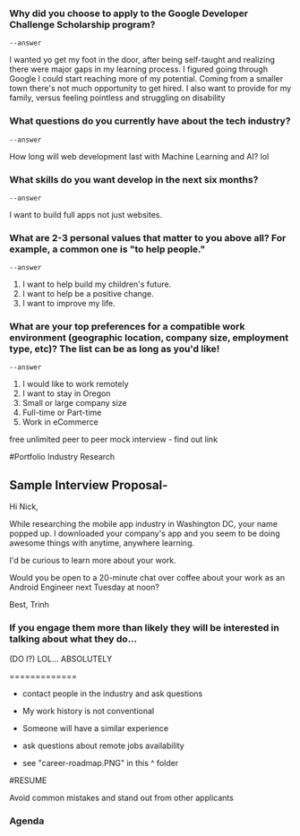 ### Why did you choose to apply to the Google Developer Challenge Scholarship program?
	--answer
I wanted yo get my foot in the door, after being self-taught and realizing there were major gaps in my learning process. I figured going through Google I could start reaching more of my potential. Coming from a smaller town there's not much opportunity to get hired. I also want to provide for my family, versus feeling pointless and struggling on disability

### What questions do you currently have about the tech industry?
	--answer
How long will web development last with Machine Learning and AI? lol

### What skills do you want develop in the next six months?
	--answer
I want to build full apps not just websites.

### What are 2-3 personal values that matter to you above all? For example, a common one is "to help people."
	--answer
1. I want to help build my children's future.
2. I want to help be a positive change.
3. I want to improve my life.


### What are your top preferences for a compatible work environment (geographic location, company size, employment type, etc)? The list can be as long as you'd like!
	--answer
1. I would like to work remotely
2. I want to stay in Oregon
3. Small or large company size
3. Full-time or Part-time
4. Work in eCommerce



free unlimited peer to peer mock interview - find out link


#Portfolio
Industry Research

## Sample Interview Proposal-
Hi Nick,

While researching the mobile app industry in Washington DC, your name popped up. I downloaded your company's app and you seem to be doing awesome things with anytime, anywhere learning.

I'd be curious to learn more about your work.

Would you be open to a 20-minute chat over coffee about your work as an Android Engineer next Tuesday at noon?

Best,
Trinh

### If you engage them more than likely they will be interested in talking about what they do... 
(DO I?) LOL... ABSOLUTELY



=============
- contact people in the industry and ask questions

- My work history is not conventional
- Someone will have a similar experience
- ask questions about remote jobs availability
- see "career-roadmap.PNG" in this ^ folder	


#RESUME


Avoid common mistakes and stand out from other applicants

### Agenda